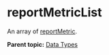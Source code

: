 # reportMetricList

An array of [reportMetric](r_reportMetric.md#).

**Parent topic:** [Data Types](../data_types/datatypes.md)


